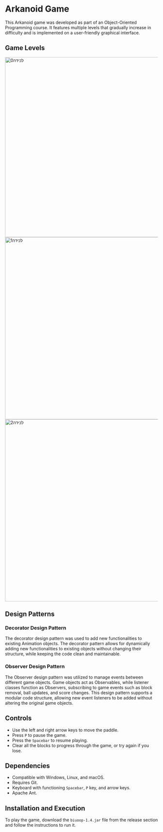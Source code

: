 # Arkanoid Game

This Arkanoid game was developed as part of an Object-Oriented Programming course. It features multiple levels that gradually increase in difficulty and is implemented on a user-friendly graphical interface.

## Game Levels

<img width="593" alt="‏‏לכידה0" src="https://github.com/user-attachments/assets/ced7d8f7-8cfe-46b7-943d-47f7a3e5e688">
<img width="600" alt="‏‏לכידה1" src="https://github.com/user-attachments/assets/99388e74-4303-4c1e-8b64-da9e3f425152">
<img width="600" alt="‏‏לכידה2" src="https://github.com/user-attachments/assets/b64be56c-8265-4f32-8c67-cd07218e40a2">


## Design Patterns

### Decorator Design Pattern
The decorator design pattern was used to add new functionalities to existing Animation objects.
 The decorator pattern allows for dynamically adding new functionalities to existing objects without changing their structure, while keeping the code clean and maintainable.

### Observer Design Pattern
The Observer design pattern was utilized to manage events between different game objects. Game objects act as Observables, while listener classes function as Observers, subscribing to game events such as block removal, ball updates, and score changes. This design pattern supports a modular code structure, allowing new event listeners to be added without altering the original game objects.

## Controls
- Use the left and right arrow keys to move the paddle.
- Press `P` to pause the game.
- Press the `Spacebar` to resume playing.
- Clear all the blocks to progress through the game, or try again if you lose.

## Dependencies
- Compatible with Windows, Linux, and macOS.
- Requires Git.
- Keyboard with functioning `Spacebar`, `P` key, and arrow keys.
- Apache Ant.

## Installation and Execution
To play the game, download the `biuoop-1.4.jar` file from the release section and follow the instructions to run it.
